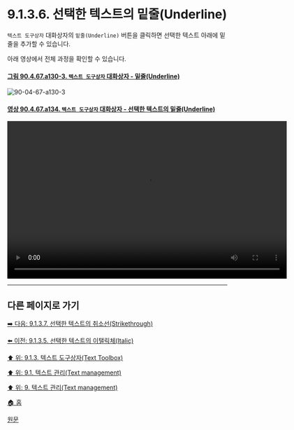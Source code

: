 # 9.1.3.6. 선택한 텍스트의 밑줄(Underline)
`텍스트 도구상자` 대화상자의 `밑줄(Underline)` 버튼을 클릭하면 선택한 텍스트 아래에 밑줄을 추가할 수 있습니다.

아래 영상에서 전체 과정을 확인할 수 있습니다.

<a id="90-04-67-a130-3"></a>

#### [그림 90.4.67.a130-3. `텍스트 도구상자` 대화상자 - 밑줄(Underline)](./90-04-0067-text_toolbox.md#90-04-67-a130-3)
![90-04-67-a130-3](https://github.com/wonder13662/gimp/assets/15767104/dbfb9275-5f4e-40f9-87d1-bbd7cafa85f6)

<a id="90-04-67-a134"></a>

#### [영상 90.4.67.a134. `텍스트 도구상자` 대화상자 - 선택한 텍스트의 밑줄(Underline)](./90-04-0067-text_toolbox.md#90-04-67-a134)
<video controls="controls" width="640" height="360" src="https://github.com/wonder13662/gimp/assets/15767104/4fd573cc-5c08-403c-a8a0-41384b1f25ce"></video>

***

## 다른 페이지로 가기

[➡️ 다음: 9.1.3.7. 선택한 텍스트의 취소선(Strikethrough)](./09-01-03-07-strikethrough.md)

[⬅️ 이전: 9.1.3.5. 선택한 텍스트의 이탤릭체(Italic)](./09-01-03-05-italic.md)

[⬆️ 위: 9.1.3. 텍스트 도구상자(Text Toolbox)](./09-01-03-00-text_toolbox.md)

[⬆️ 위: 9.1. 텍스트 관리(Text management)](./09-01-00-text-management.md)

[⬆️ 위: 9. 텍스트 관리(Text management)](./09-00-text-management.md)

[🏠 홈](./00-home.md)

[원문](https://docs.gimp.org/2.10/ko/gimp-image-text-management.html#gimp-text-toolbox)
